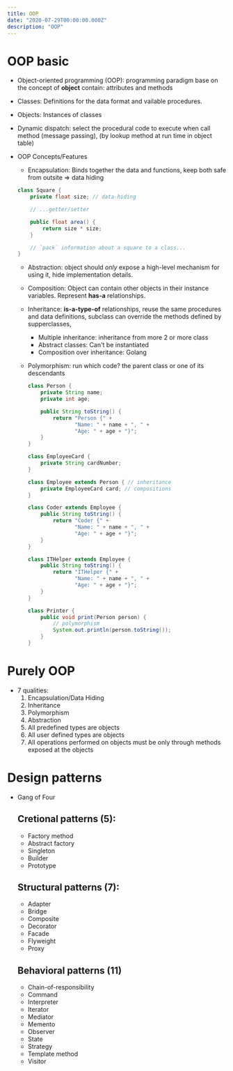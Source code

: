 ```yaml
---
title: OOP
date: "2020-07-29T00:00:00.000Z"
description: "OOP"
---
```


# OOP basic
- Object-oriented programming (OOP): programming paradigm base on the concept of **object** contain: attributes and methods

- Classes: Definitions for the data format and vailable procedures.
- Objects: Instances of classes
- Dynamic dispatch: select the procedural code to execute when call method (message passing), (by lookup method at run time in object table)

- OOP Concepts/Features
  - Encapsulation: Binds together the data and functions, keep both safe from outsite => data hiding

  ``` java
  class Square {
      private float size; // data-hiding

      // ...getter/setter

      public float area() {
          return size * size;
      }

      // `pack` information about a square to a class...
  }
  ```

  - Abstraction: object should *only* expose a high-level mechanism for using it, hide implementation details.

  - Composition: Object can contain other objects in their instance variables. Represent **has-a** relationships.

  - Inheritance: **is-a-type-of** relationships, reuse the same procedures and data definitions, subclass can override the methods defined by supperclasses,
    - Multiple inheritance: inheritance from more 2 or more class
    - Abstract classes: Can't be instantiated
    - Composition over inheritance: Golang
  - Polymorphism: run which code? the parent class or one of its descendants

    ``` java
    class Person {
        private String name;
        private int age;

        public String toString() {
            return "Person {" +
                   "Name: " + name + ", " + 
                   "Age: " + age + "}";
        }
    }

    class EmployeeCard {
        private String cardNumber;
    }

    class Employee extends Person { // inheritance
        private EmployeeCard card; // compositions
    }

    class Coder extends Employee {
        public String toString() {
            return "Coder {" +
                   "Name: " + name + ", " + 
                   "Age: " + age + "}";
        }
    }

    class ITHelper extends Employee {
        public String toString() {
            return "ITHelper {" +
                   "Name: " + name + ", " + 
                   "Age: " + age + "}";
        }
    }

    class Printer {
        public void print(Person person) {
            // polymorphism
            System.out.println(person.toString());
        }
    }

    ```

# Purely OOP
  - 7 qualities:
    1. Encapsulation/Data Hiding
    2. Inheritance
    3. Polymorphism
    4. Abstraction
    5. All predefined types are objects
    6. All user defined types are objects
    7. All operations performed on objects must be only through methods exposed at the objects

# Design patterns
  - Gang of Four
    ## Cretional patterns (5):
      - Factory method
      - Abstract factory
      - Singleton
      - Builder
      - Prototype
    ## Structural patterns (7):
      - Adapter
      - Bridge
      - Composite
      - Decorator
      - Facade
      - Flyweight
      - Proxy
    ## Behavioral patterns (11)
      - Chain-of-responsibility
      - Command
      - Interpreter
      - Iterator
      - Mediator
      - Memento
      - Observer
      - State
      - Strategy
      - Template method
      - Visitor
